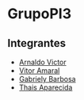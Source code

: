 # GrupoPI3

## Integrantes

<ul>
  <li><a href="https://github.com/Yamwaki-kun">Arnaldo Victor</a></li>
  <li><a href="https://github.com/Vitoramaraldsa">Vitor Amaral</a></li>
  <li><a href="https://github.com/gabyssbarboza">Gabriely Barbosa</a></li>
  <li><a href="https://github.com/THAIS28">Thais Aparecida</a></li>
</ul>


